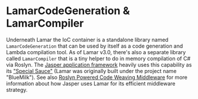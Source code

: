 # LamarCodeGeneration & LamarCompiler

Underneath Lamar the IoC container is a standalone library named `LamarCodeGeneration` that can be used by itself as a code generation and Lambda compilation tool. As of Lamar v3.0, there's also a separate library called `LamarCompiler` that is a tiny helper to do in memory compilation of C# via Roslyn. The [Jasper application framework](https://jasperfx.github.io)
heavily uses this capability as its ["Special Sauce"](https://jeremydmiller.com/2018/01/16/introducing-bluemilk-structuremaps-replacement-jaspers-special-sauce/) (Lamar was originally built
under the project name "BlueMilk"). See also [Roslyn Powered Code Weaving Middleware](https://jeremydmiller.com/2018/05/16/roslyn-powered-code-weaving-middleware/) for more information about how Jasper
uses Lamar for its efficient middleware strategy.
